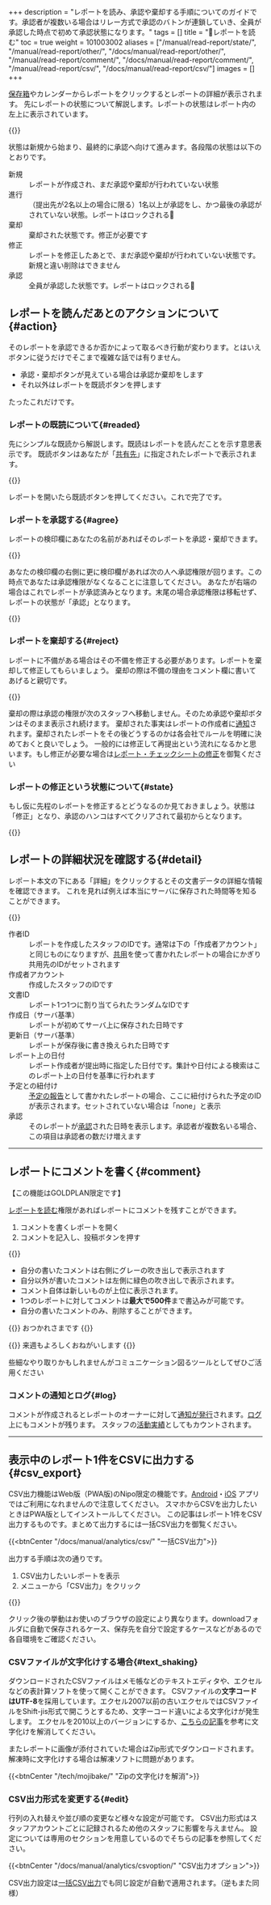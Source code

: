 +++
description = "レポートを読み、承認や棄却する手順についてのガイドです。承認者が複数いる場合はリレー方式で承認のバトンが連鎖していき、全員が承認した時点で初めて承認状態になります。"
tags = []
title = "📖レポートを読む"
toc = true
weight = 101003002
aliases = ["/manual/read-report/state/", "/manual/read-report/other/", "/docs/manual/read-report/other/", "/manual/read-report/comment/", "/docs/manual/read-report/comment/", "/manual/read-report/csv/", "/docs/manual/read-report/csv/"]
images = []
+++

[保存箱](/docs/manual/read-report/list/)やカレンダーからレポートをクリックするとレポートの詳細が表示されます。
先にレポートの状態について解説します。レポートの状態はレポート内の左上に表示されています。

{{<appscreen filename="report-status" msg="レポートの状態">}}

状態は新規から始まり、最終的に承認へ向けて進みます。各段階の状態は以下のとおりです。

<dl class="basic">
<dt>新規</dt>
<dd>レポートが作成され、まだ承認や棄却が行われていない状態</dd>
<dt>進行</dt>
<dd>（提出先が2名以上の場合に限る）1名以上が承認をし、かつ最後の承認がされていない状態。レポートはロックされる🔐</dd>
<dt>棄却</dt>
<dd>棄却された状態です。修正が必要です</dd>
<dt>修正</dt>
<dd>レポートを修正したあとで、まだ承認や棄却が行われていない状態です。新規と違い削除はできません</dd>
<dt>承認</dt>
<dd>全員が承認した状態です。レポートはロックされる🔐</dd>
</dl>

## レポートを読んだあとのアクションについて{#action}

そのレポートを承認できるか否かによって取るべき行動が変わります。とはいえボタンに従うだけでそこまで複雑な話では有りません。

- 承認・棄却ボタンが見えている場合は承認か棄却をします
- それ以外はレポートを既読ボタンを押します

たったこれだけです。

### レポートの既読について{#readed}

先にシンプルな既読から解説します。既読はレポートを読んだことを示す意思表示です。
既読ボタンはあなたが「[共有先](/docs/manual/write-report/dist/)」に指定されたレポートで表示されます。

{{<appscreen filename="readed" msg="レポートを既読する。既読は承認できないスタッフがレポートを読んだことを伝えるための機能です">}}

レポートを開いたら既読ボタンを押してください。これで完了です。

### レポートを承認する{#agree}

レポートの検印欄にあなたの名前があればそのレポートを承認・棄却できます。

{{<appscreen filename="done" msg="レポートを承認する">}}

あなたの検印欄の右側に更に検印欄があれば次の人へ承認権限が回ります。この時点であなたは承認権限がなくなることに注意してください。
あなたが右端の場合はこれでレポートが承認済みとなります。末尾の場合承認権限は移転せず、レポートの状態が「承認」となります。

{{<appscreen filename="report-approval" msg="レポートの状態が承認になる">}}

### レポートを棄却する{#reject}

レポートに不備がある場合はその不備を修正する必要があります。レポートを棄却して修正してもらいましょう。
棄却の際は不備の理由をコメント欄に書いてあげると親切です。

{{<appscreen filename="report-rejected" msg="承認リレー中に誰かが棄却するとその時点でレポートの状態は「棄却」となります。">}}

棄却の際は承認の権限が次のスタッフへ移動しません。そのため承認や棄却ボタンはそのまま表示され続けます。
棄却された事実はレポートの作成者に[通知](/docs/manual/notice/app/)されます。棄却されたレポートをその後どうするのかは各会社でルールを明確に決めておくと良いでしょう。
一般的には修正して再提出という流れになるかと思います。もし修正が必要な場合は[レポート・チェックシートの修正](/docs/manual/write-report/rewrite/)を御覧ください

### レポートの修正という状態について{#state}

もし仮に先程のレポートを修正するとどうなるのか見ておきましょう。状態は「修正」となり、承認のハンコはすべてクリアされて最初からとなります。

{{<appscreen filename="report-fixed" msg="修正されたレポートは承認のハンコがクリアされます">}}

## レポートの詳細状況を確認する{#detail}


レポート本文の下にある「詳細」をクリックするとその文書データの詳細な情報を確認できます。
これを見れば例えば本当にサーバに保存された時間等を知ることができます。

{{<appscreen filename="report-detail" msg="レポートという１ドキュメントの詳細な情報">}}

<dl class="basic">
<dt>作者ID</dt>
<dd>レポートを作成したスタッフのIDです。通常は下の「作成者アカウント」と同じものになりますが、<a href="/docs/manual/initial-setting/staff-local/share/">共用</a>を使って書かれたレポートの場合にかぎり共用先のIDがセットされます</dd>
<dt>作成者アカウント</dt>
<dd>作成したスタッフのIDです</dd>
<dt>文書ID</dt>
<dd>レポート1つ1つに割り当てられたランダムなIDです</dd>
<dt>作成日（サーバ基準）</dt>
<dd>レポートが初めてサーバ上に保存された日時です</dd>
<dt>更新日（サーバ基準）</dt>
<dd>レポートが保存後に書き換えられた日時です</dd>
<dt>レポート上の日付</dt>
<dd>レポート作成者が提出時に指定した日付です。集計や日付による検索はこのレポート上の日付を基準に行われます</dd>
<dt>予定との紐付け</dt>
<dd><a href="/docs/manual/event/list/">予定の報告</a>として書かれたレポートの場合、ここに紐付けられた予定のIDが表示されます。セットされていない場合は「none」と表示</dd>
<dt>承認</dt>
<dd>そのレポートが<a href="/docs/manual/read-report/state/">承認</a>された日時を表示します。承認者が複数名いる場合、この項目は承認者の数だけ増えます</dd>
</dl>

---


## レポートにコメントを書く{#comment}

【この機能はGOLDPLAN限定です】

[レポートを読む](/docs/manual/read-report/state/)権限があればレポートにコメントを残すことができます。

1. コメントを書くレポートを開く
2. コメントを記入し、投稿ボタンを押す

{{<appscreen filename="write-comment" msg="コメントエリアには表示中のレポートに対して付されたコメントが表示されます。1つのレポートに付き最大で500コメントまで保存できます">}}

- 自分の書いたコメントは右側にグレーの吹き出しで表示されます
- 自分以外が書いたコメントは左側に緑色の吹き出しで表示されます。  
- コメント自体は新しいものが上位に表示されます。
- 1つのレポートに対してコメントは**最大で500件**まで書込みが可能です。
- 自分の書いたコメントのみ、削除することができます。

{{<alice pos="left" icon="default">}}
おつかれさまです
{{</alice>}}

{{<alice pos="right" icon="ok">}}
来週もよろしくおねがいします
{{</alice>}}

些細なやり取りかもしれませんがコミュニケーション図るツールとしてぜひご活用ください

### コメントの通知とログ{#log}

コメントが作成されるとレポートのオーナーに対して[通知が発行](/docs/manual/notice/app/)されます。[ログ](/docs/manual/utils/log/)上にもコメントが残ります。
スタッフの[活動実績](/docs/manual/initial-setting/staff-local/_about/#activity)としてもカウントされます。

---


## 表示中のレポート1件をCSVに出力する{#csv_export}


CSV出力機能はWeb版（PWA版)のNipo限定の機能です。[Android](/docs/system/mobile-install#googlePlay/)・[iOS](/docs/system/mobile-install#appStore/)  アプリではご利用になれませんので注意してください。
スマホからCSVを出力したいときはPWA版としてインストールしてください。
この記事はレポート1件をCSV出力するものです。まとめて出力するには一括CSV出力を御覧ください。

{{<btnCenter "/docs/manual/analytics/csv/" "一括CSV出力">}}



出力する手順は次の通りです。

1. CSV出力したいレポートを表示
1. メニューから「CSV出力」をクリック

{{<appscreen filename="report-to-csv" msg="表示中のレポート1件をCSVに出力します。スマートフォンは画面幅の関係で出力ボタンが下部に配置されます">}}

クリック後の挙動はお使いのブラウザの設定により異なります。downloadフォルダに自動で保存されるケース、保存先を自分で設定するケースなどがあるので各自環境をご確認ください。

### CSVファイルが文字化けする場合{#text_shaking}

ダウンロードされたCSVファイルはメモ帳などのテキストエディタや、エクセルなどの表計算ソフトを使って開くことができます。
CSVファイルの**文字コードはUTF-8**を採用しています。エクセル2007以前の古いエクセルではCSVファイルをShift-jis形式で開こうとするため、文字ーコード違いによる文字化けが発生します。
エクセルを2010以上のバージョンにするか、[こちらの記事](https://www.pc-koubou.jp/magazine/38143)を参考に文字化けを解消してください。

またレポートに画像が添付されていた場合はZip形式でダウンロードされます。解凍時に文字化けする場合は解凍ソフトに問題があります。

{{<btnCenter "/tech/mojibake/" "Zipの文字化けを解消">}}

### CSV出力形式を変更する{#edit}

行列の入れ替えや並び順の変更など様々な設定が可能です。
CSV出力形式はスタッフアカウントごとに記録されるため他のスタッフに影響を与えません。
設定については専用のセクションを用意しているのでそちらの記事を参照してください。

{{<btnCenter "/docs/manual/analytics/csvoption/" "CSV出力オプション">}}

CSV出力設定は[一括CSV出力](/docs/manual/analytics/csv/)でも同じ設定が自動で適用されます。（逆もまた同様）
